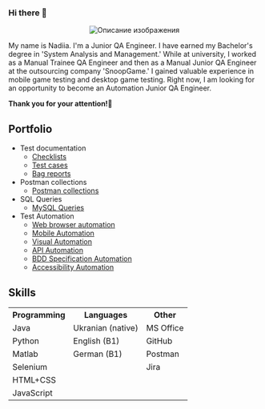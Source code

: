 ### Hi there 👋
<p align="center">
  <img src="https://www.siliconrepublic.com/wp-content/uploads/2015/05/QA-Tester-meme-02.jpg" alt="Описание изображения">
</p>

My name is Nadiia. I'm a Junior QA Engineer. I have earned my Bachelor's degree in 'System Analysis and Management.' While at university, I worked as a Manual Trainee QA Engineer and then as a Manual Junior QA Engineer at the outsourcing company 'SnoopGame.' I gained valuable experience in mobile game testing and desktop game testing. Right now, I am looking for an opportunity to become an Automation Junior QA Engineer. 

**Thank you for your attention!🙏**

## Portfolio
- Test documentation
  - [Checklists](https://docs.google.com/spreadsheets/d/1pmhNs3YsoGhuFxqfn5KolrKxYtpmhNz996ZkG_M1Rw0/edit?usp=sharing)
  - [Test cases](https://docs.google.com/spreadsheets/d/1MqnrSgMz2wFfbed3q2c0ELr1FNYOSncEY1zqlIZw-Sw/edit?usp=sharing)
  - [Bag reports](https://docs.google.com/spreadsheets/d/1BDSA5ef43PLJKayWuwyVMzW7myOUpqKsM3AitTtALgQ/edit?usp=sharing)
- Postman collections
  - [Postman collections](https://github.com/perokero/postman-collection)
- SQL Queries
  - [MySQL Queries](https://github.com/perokero/sql-queries)
- Test Automation
  - [Web browser automation](https://github.com/perokero/sql-queries)
  - [Mobile Automation](https://github.com/perokero/sql-queries)
  - [Visual Automation](https://github.com/perokero/sql-queries)
  - [API Automation](https://github.com/perokero/sql-queries)
  - [BDD Specification Automation](https://github.com/perokero/sql-queries)
  - [Accessibility Automation](https://github.com/perokero/sql-queries)


## Skills
<table>
    <tr>
        <th>Programming</th>
        <th>Languages</th>
        <th>Other</th>
    </tr>
    <tr>
        <td>Java</td>
        <td>Ukranian (native)</td>
        <td>MS Office</td>
    </tr>
    <tr>
        <td>Python</td>
        <td>English (B1)</td>
        <td>GitHub</td>
    </tr>
    <tr>
      <td>Matlab</td>
      <td>German (B1)</td>
      <td>Postman</td>
    </tr>
    <tr>
      <td>Selenium</td>
      <td></td>
      <td>Jira</td>
    </tr>
  <tr>
      <td>HTML+CSS</td>
      <td></td>
      <td></td>
    </tr>
  <tr>
    <td>JavaScript</td>
      <td></td>
      <td></td>
  </tr>
</table>




